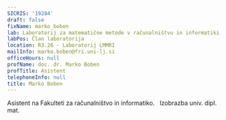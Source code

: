 ```yaml
---
SICRIS: '19284'
draft: false
fixName: marko_boben
lab: Laboratorij za matematične metode v računalništvu in informatiki
labPos: Član laboratorija
location: R3.26 - Laboratorij LMMRI
mailInfo: marko.boben@fri.uni-lj.si
officeHours: null
profName: doc. dr. Marko Boben
profTitle: Asistent
telephoneInfo: null
title: Marko Boben
---
```



Asistent na Fakulteti za računalništvo in informatiko.  
Izobrazba
univ. dipl. mat.